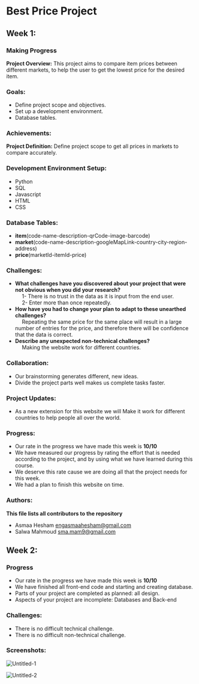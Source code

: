 # Best Price Project
## Week 1:
### Making Progress
**Project Overview:**
This project aims to compare item prices between different markets, to help the user to get the lowest price for the desired item.

### Goals:
- Define project scope and objectives.
- Set up a development environment.
- Database tables.

### Achievements:
**Project Definition:**
Define project scope to get all prices in markets to compare accurately.

### Development Environment Setup:
- Python
- SQL
- Javascript
- HTML
- CSS

### Database Tables:
- **item**(code-name-description-qrCode-image-barcode)
- **market**(code-name-description-googleMapLink-country-city-region-address)
- **price**(marketId-itemId-price)

### Challenges:
- **What challenges have you discovered about your project that were not obvious when you did your research?**
  <br /> 
   &emsp; 1- There is no trust in the data as it is input from the end user.
  <br /> 
   &emsp; 2- Enter more than once repeatedly.
- **How have you had to change your plan to adapt to these unearthed challenges?**
  <br /> 
  &emsp; Repeating the same price for the same place will result in a large number of entries for the price, and therefore there will be confidence that the data is correct.
- **Describe any unexpected non-technical challenges?**
  <br /> 
  &emsp; Making the website work for different countries.

### Collaboration:
- Our brainstorming generates different, new ideas.
- Divide the project parts well makes us complete tasks faster.

### Project Updates:
- As a new extension for this website we will Make it work for different countries to help people all over the world.

### Progress:
- Our rate in the progress we have made this week is  **10/10**
- We have measured our progress by rating the effort that is needed according to the project, and by using what we have learned during this course.
- We deserve this rate cause we are doing all that the project needs for this week.
- We had a plan to finish this website on time.

### Authors:
**This file lists all contributors to the repository**
- Asmaa Hesham <engasmaahesham@gmail.com>
- Salwa Mahmoud <sma.mam9@gmail.com>
	
## Week 2:
### Progress
- Our rate in the progress we have made this week is  **10/10**
- We have finished all front-end code and starting and creating database.
- Parts of your project are completed as planned: all design.
- Aspects of your project are incomplete: Databases and Back-end

### Challenges:
- There is no difficult technical challenge.
- There is no difficult non-technical challenge.

### Screenshots:

![Untitled-1](https://github.com/Asmaa26189/BestPrice/assets/108579670/1ac04cf4-d5f3-4eb1-8808-b0e6acebea2e)

![Untitled-2](https://github.com/Asmaa26189/BestPrice/assets/108579670/990abee9-fc7e-4e99-b21c-56a6aaed8816)

